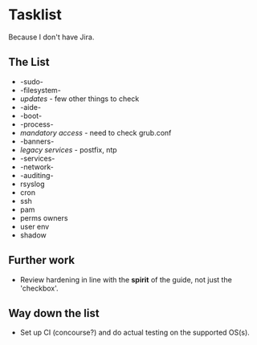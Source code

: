 # Tasklist #

Because I don't have Jira.

## The List ##

* -sudo-
* -filesystem-
* *updates* - few other things to check
* -aide-
* -boot-
* -process-
* *mandatory access* - need to check grub.conf
* -banners-
* *legacy services* - postfix, ntp
* -services-
* -network-
* -auditing-
* rsyslog
* cron
* ssh
* pam
* perms owners
* user env
* shadow

## Further work ##

* Review hardening in line with the **spirit** of the guide, not just the 'checkbox'.

## Way down the list ##

* Set up CI (concourse?) and do actual testing on the supported OS(s).
